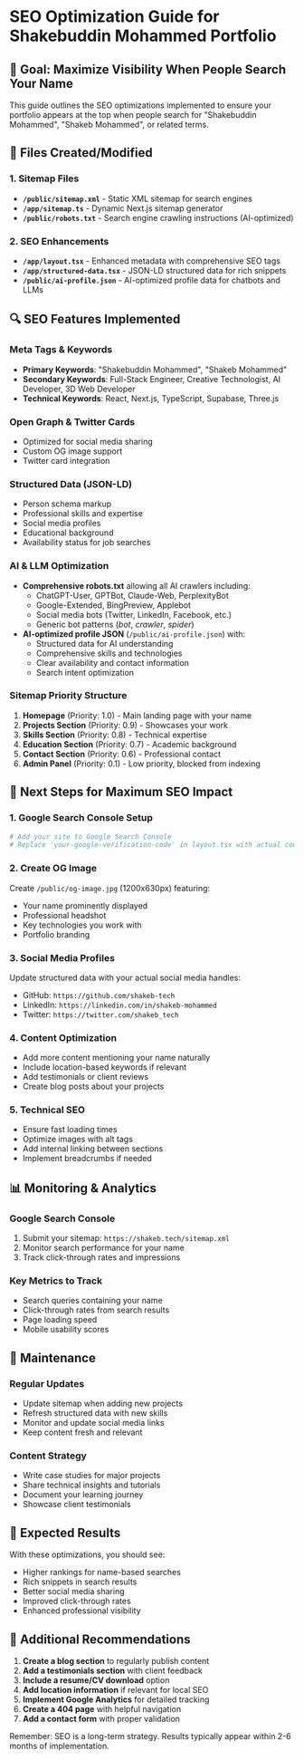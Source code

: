 # SEO Optimization Guide for Shakebuddin Mohammed Portfolio

## 🎯 Goal: Maximize Visibility When People Search Your Name

This guide outlines the SEO optimizations implemented to ensure your portfolio appears at the top when people search for "Shakebuddin Mohammed", "Shakeb Mohammed", or related terms.

## 📁 Files Created/Modified

### 1. Sitemap Files
- **`/public/sitemap.xml`** - Static XML sitemap for search engines
- **`/app/sitemap.ts`** - Dynamic Next.js sitemap generator
- **`/public/robots.txt`** - Search engine crawling instructions (AI-optimized)

### 2. SEO Enhancements
- **`/app/layout.tsx`** - Enhanced metadata with comprehensive SEO tags
- **`/app/structured-data.tsx`** - JSON-LD structured data for rich snippets
- **`/public/ai-profile.json`** - AI-optimized profile data for chatbots and LLMs

## 🔍 SEO Features Implemented

### Meta Tags & Keywords
- **Primary Keywords**: "Shakebuddin Mohammed", "Shakeb Mohammed"
- **Secondary Keywords**: Full-Stack Engineer, Creative Technologist, AI Developer, 3D Web Developer
- **Technical Keywords**: React, Next.js, TypeScript, Supabase, Three.js

### Open Graph & Twitter Cards
- Optimized for social media sharing
- Custom OG image support
- Twitter card integration

### Structured Data (JSON-LD)
- Person schema markup
- Professional skills and expertise
- Social media profiles
- Educational background
- Availability status for job searches

### AI & LLM Optimization
- **Comprehensive robots.txt** allowing all AI crawlers including:
  - ChatGPT-User, GPTBot, Claude-Web, PerplexityBot
  - Google-Extended, BingPreview, Applebot
  - Social media bots (Twitter, LinkedIn, Facebook, etc.)
  - Generic bot patterns (*bot*, *crawler*, *spider*)
- **AI-optimized profile JSON** (`/public/ai-profile.json`) with:
  - Structured data for AI understanding
  - Comprehensive skills and technologies
  - Clear availability and contact information
  - Search intent optimization

### Sitemap Priority Structure
1. **Homepage** (Priority: 1.0) - Main landing page with your name
2. **Projects Section** (Priority: 0.9) - Showcases your work
3. **Skills Section** (Priority: 0.8) - Technical expertise
4. **Education Section** (Priority: 0.7) - Academic background
5. **Contact Section** (Priority: 0.6) - Professional contact
6. **Admin Panel** (Priority: 0.1) - Low priority, blocked from indexing

## 🚀 Next Steps for Maximum SEO Impact

### 1. Google Search Console Setup
```bash
# Add your site to Google Search Console
# Replace 'your-google-verification-code' in layout.tsx with actual code
```

### 2. Create OG Image
Create `/public/og-image.jpg` (1200x630px) featuring:
- Your name prominently displayed
- Professional headshot
- Key technologies you work with
- Portfolio branding

### 3. Social Media Profiles
Update structured data with your actual social media handles:
- GitHub: `https://github.com/shakeb-tech`
- LinkedIn: `https://linkedin.com/in/shakeb-mohammed`
- Twitter: `https://twitter.com/shakeb_tech`

### 4. Content Optimization
- Add more content mentioning your name naturally
- Include location-based keywords if relevant
- Add testimonials or client reviews
- Create blog posts about your projects

### 5. Technical SEO
- Ensure fast loading times
- Optimize images with alt tags
- Add internal linking between sections
- Implement breadcrumbs if needed

## 📊 Monitoring & Analytics

### Google Search Console
1. Submit your sitemap: `https://shakeb.tech/sitemap.xml`
2. Monitor search performance for your name
3. Track click-through rates and impressions

### Key Metrics to Track
- Search queries containing your name
- Click-through rates from search results
- Page loading speed
- Mobile usability scores

## 🔧 Maintenance

### Regular Updates
- Update sitemap when adding new projects
- Refresh structured data with new skills
- Monitor and update social media links
- Keep content fresh and relevant

### Content Strategy
- Write case studies for major projects
- Share technical insights and tutorials
- Document your learning journey
- Showcase client testimonials

## 🎯 Expected Results

With these optimizations, you should see:
- Higher rankings for name-based searches
- Rich snippets in search results
- Better social media sharing
- Improved click-through rates
- Enhanced professional visibility

## 📝 Additional Recommendations

1. **Create a blog section** to regularly publish content
2. **Add a testimonials section** with client feedback
3. **Include a resume/CV download** option
4. **Add location information** if relevant for local SEO
5. **Implement Google Analytics** for detailed tracking
6. **Create a 404 page** with helpful navigation
7. **Add a contact form** with proper validation

Remember: SEO is a long-term strategy. Results typically appear within 2-6 months of implementation.
